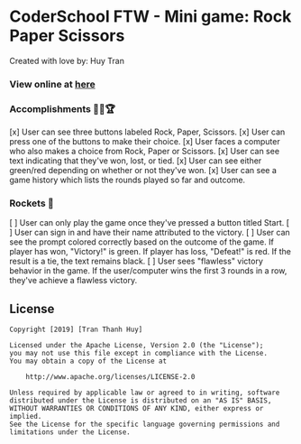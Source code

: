 # CoderSchool FTW - Mini game: Rock Paper Scissors

Created with love by: Huy Tran

### View online at [here](https://blissful-goldberg-379c00.netlify.com/)


### Accomplishments 🎯🥇🏆
[x] User can see three buttons labeled Rock, Paper, Scissors.
[x] User can press one of the buttons to make their choice.
[x] User faces a computer who also makes a choice from Rock, Paper or Scissors.
[x] User can see text indicating that they've won, lost, or tied.
[x] User can see either green/red depending on whether or not they've won.
[x] User can see a game history which lists the rounds played so far and outcome.
### Rockets 🚀
[ ] User can only play the game once they've pressed a button titled Start.
[ ] User can sign in and have their name attributed to the victory.
[ ] User can see the prompt colored correctly based on the outcome of the game. If player has won, "Victory!" is green. If player has loss, "Defeat!" is red. If the result is a tie, the text remains black.
[ ] User sees "flawless" victory behavior in the game. If the user/computer wins the first 3 rounds in a row, they've achieve a flawless victory.

## License

    Copyright [2019] [Tran Thanh Huy]

    Licensed under the Apache License, Version 2.0 (the "License");
    you may not use this file except in compliance with the License.
    You may obtain a copy of the License at

        http://www.apache.org/licenses/LICENSE-2.0

    Unless required by applicable law or agreed to in writing, software
    distributed under the License is distributed on an "AS IS" BASIS,
    WITHOUT WARRANTIES OR CONDITIONS OF ANY KIND, either express or implied.
    See the License for the specific language governing permissions and
    limitations under the License.
